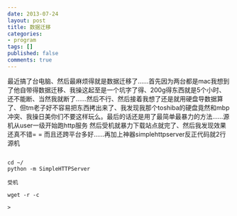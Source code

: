 ```yaml
---
date: 2013-07-24
layout: post
title: 数据迁移
categories:
- program 
tags: []
published: false
comments: true
---
```

<p>最近搞了台电脑、然后最麻烦得就是数据迁移了……首先因为两台都是mac我想到了他自带得数据迁移、我操这起至是一个坑字了得、200g得东西就是5个小时、还不能断、当然我就断了……然后不行、然后接着我想了还是就用硬盘导数据算了、但tm老子好不容易把东西拷出来了、我发现我那个toshiba的硬盘竟然和mbp冲突、我操日美你们不要这样玩么。最后的话还是用了最简单最暴力的方法……源机从user一级开始跑http服务 然后受机就暴力下载站点就完了、然后我发现效果还真不错= = 而且还跨平台多好……再加上神器simplehttpserver反正代码就2行<br />
源机

```

cd ~/
python -m SimpleHTTPServer

受机

wget -r -c

>

```
